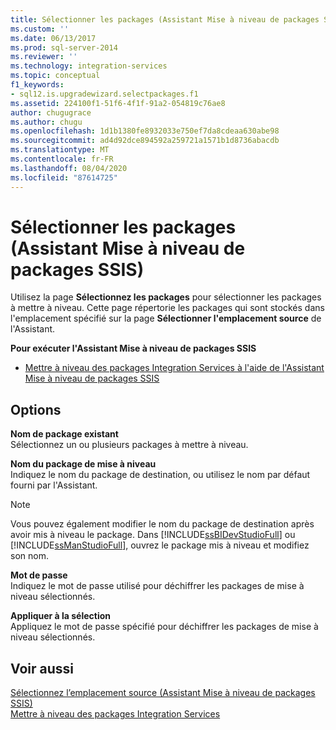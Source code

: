 ```yaml
---
title: Sélectionner les packages (Assistant Mise à niveau de packages SSIS) | Microsoft Docs
ms.custom: ''
ms.date: 06/13/2017
ms.prod: sql-server-2014
ms.reviewer: ''
ms.technology: integration-services
ms.topic: conceptual
f1_keywords:
- sql12.is.upgradewizard.selectpackages.f1
ms.assetid: 224100f1-51f6-4f1f-91a2-054819c76ae8
author: chugugrace
ms.author: chugu
ms.openlocfilehash: 1d1b1380fe8932033e750ef7da8cdeaa630abe98
ms.sourcegitcommit: ad4d92dce894592a259721a1571b1d8736abacdb
ms.translationtype: MT
ms.contentlocale: fr-FR
ms.lasthandoff: 08/04/2020
ms.locfileid: "87614725"
---
```

# <a name="select-packages-ssis-package-upgrade-wizard"></a>Sélectionner les packages (Assistant Mise à niveau de packages SSIS)
  Utilisez la page **Sélectionnez les packages** pour sélectionner les packages à mettre à niveau. Cette page répertorie les packages qui sont stockés dans l'emplacement spécifié sur la page **Sélectionner l'emplacement source** de l'Assistant.  
  
 **Pour exécuter l'Assistant Mise à niveau de packages SSIS**  
  
-   [Mettre à niveau des packages Integration Services à l'aide de l'Assistant Mise à niveau de packages SSIS](install-windows/upgrade-integration-services-packages-using-the-ssis-package-upgrade-wizard.md)  
  
## <a name="options"></a>Options  
 **Nom de package existant**  
 Sélectionnez un ou plusieurs packages à mettre à niveau.  
  
 **Nom du package de mise à niveau**  
 Indiquez le nom du package de destination, ou utilisez le nom par défaut fourni par l'Assistant.  
  
> [!NOTE]  
>  Vous pouvez également modifier le nom du package de destination après avoir mis à niveau le package. Dans [!INCLUDE[ssBIDevStudioFull](../includes/ssbidevstudiofull-md.md)] ou [!INCLUDE[ssManStudioFull](../includes/ssmanstudiofull-md.md)], ouvrez le package mis à niveau et modifiez son nom.  
  
 **Mot de passe**  
 Indiquez le mot de passe utilisé pour déchiffrer les packages de mise à niveau sélectionnés.  
  
 **Appliquer à la sélection**  
 Appliquez le mot de passe spécifié pour déchiffrer les packages de mise à niveau sélectionnés.  
  
## <a name="see-also"></a>Voir aussi  
 [Sélectionnez l’emplacement source &#40;Assistant Mise à niveau de packages SSIS&#41;](../../2014/integration-services/select-source-location-ssis-package-upgrade-wizard.md)   
 [Mettre à niveau des packages Integration Services](install-windows/upgrade-integration-services-packages.md)  
  
  
